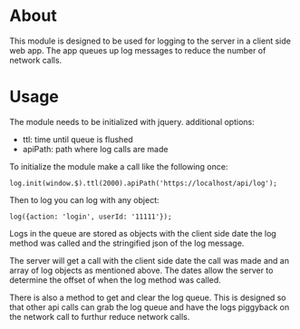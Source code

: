 # About
This module is designed to be used for logging to the server in a client side web app. The app queues up log messages to reduce the number of network calls.

# Usage
The module needs to be initialized with jquery.
additional options:
- ttl: time until queue is flushed
- apiPath: path where log calls are made

To initialize the module make a call like the following once:

```
log.init(window.$).ttl(2000).apiPath('https://localhost/api/log');
```

Then to log you can log with any object:

```
log({action: 'login', userId: '11111'});
```

Logs in the queue are stored as objects with the client side date the log method was called and the stringified json of the log message.

The server will get a call with the client side date the call was made and an array of log objects as mentioned above. The dates allow the server to determine the offset of when the log method was called.

There is also a method to get and clear the log queue. This is designed so that other api calls can grab the log queue and have the logs piggyback on the network call to furthur reduce network calls.

